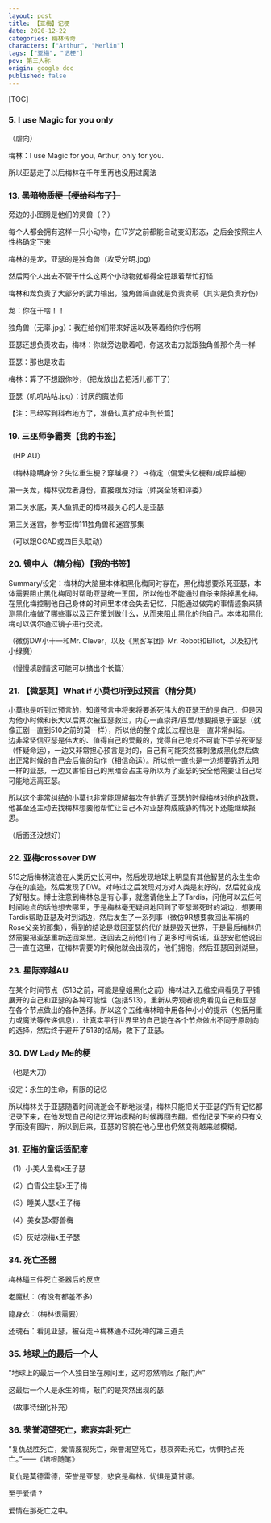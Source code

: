```yaml
---
layout: post
title: 【亚梅】记梗
date: 2020-12-22
categories: 梅林传奇
characters: ["Arthur", "Merlin"]
tags: ["亚梅", "记梗"]
pov: 第三人称
origin: google doc
published: false
---
```


[TOC]

### 5. I use Magic for you only

（虐向）

梅林：I use Magic for you, Arthur, only for you.

所以亚瑟走了以后梅林在千年里再也没用过魔法

### 13. ~~黑暗物质梗【梗给科布了】~~

旁边的小图腾是他们的灵兽（？）

每个人都会拥有这样一只小动物，在17岁之前都能自动变幻形态，之后会按照主人性格确定下来

梅林的是龙，亚瑟的是独角兽（攻受分明.jpg）

然后两个人出去不管干什么这两个小动物就都得全程跟着帮忙打怪

梅林和龙负责了大部分的武力输出，独角兽简直就是负责卖萌（其实是负责疗伤）

龙：你在干啥！！

独角兽（无辜.jpg）：我在给你们带来好运以及等着给你疗伤啊

亚瑟还想负责攻击，梅林：你就旁边歇着吧，你这攻击力就跟独角兽那个角一样

亚瑟：那也是攻击

梅林：算了不想跟你吵，（把龙放出去把活儿都干了）

亚瑟（叽叽咕咕.jpg）：讨厌的魔法师

【注：已经写到科布地方了，准备认真扩成中到长篇】

### 19. 三巫师争霸赛【我的书签】

（HP AU）

（梅林隐瞒身份？失忆重生梗？穿越梗？）→待定（偏爱失忆梗和/或穿越梗）

第一关龙，梅林驭龙者身份，直接跟龙对话（帅哭全场和评委）

第二关水底，美人鱼抓走的梅林最关心的人是亚瑟

第三关迷宫，参考亚梅111独角兽和迷宫那集

（可以跟GGAD或四巨头联动）

### 20. 镜中人（精分梅）【我的书签】

Summary/设定：梅林的大脑里本体和黑化梅同时存在，黑化梅想要杀死亚瑟，本体需要阻止黑化梅同时帮助亚瑟统一王国，所以他也不能通过自杀来除掉黑化梅。在黑化梅控制他自己身体的时间里本体会失去记忆，只能通过做完的事情迹象来猜测黑化梅做了哪些事以及正在策划做什么，从而来阻止黑化的他自己。本体和黑化梅可以偶尔通过镜子进行交流。

（微仿DW小十一和Mr. Clever，以及《黑客军团》Mr. Robot和Elliot，以及初代小绿魔）

（慢慢填剧情这可能可以搞出个长篇）

### 21. 【微瑟莫】What if 小莫也听到过预言（精分莫）

小莫也是听到过预言的，知道预言中将来将要杀死伟大的亚瑟王的是自己，但是因为他小时候和长大以后两次被亚瑟救过，内心一直崇拜/喜爱/想要报恩于亚瑟（就像正剧一直到510之前的莫一样），所以他的整个成长过程也是一直非常纠结。一边非常坚信亚瑟是伟大的、值得自己的爱戴的，觉得自己绝对不可能下手杀死亚瑟（怀疑命运），一边又非常担心预言是对的，自己有可能突然被刺激成黑化然后做出正常时候的自己会后悔的动作（相信命运）。所以他一直也是一边想要靠近太阳一样的亚瑟，一边又害怕自己的黑暗会占主导所以为了亚瑟的安全他需要让自己尽可能地远离亚瑟。

所以这个非常纠结的小莫也非常能理解每次在他靠近亚瑟的时候梅林对他的敌意，他甚至还主动去找梅林想要他帮忙让自己不对亚瑟构成威胁的情况下还能继续报恩。

（后面还没想好）

### 22. 亚梅crossover DW

513之后梅林流浪在人类历史长河中，然后发现地球上明显有其他智慧的永生生命存在的痕迹，然后发现了DW。对峙过之后发现对方对人类是友好的，然后就变成了好朋友。博士注意到梅林总是有心事，就邀请他坐上了Tardis，问他可以去任何时间地点的话他想去哪里，于是梅林毫无疑问地回到了亚瑟濒死时的湖边，想要用Tardis帮助亚瑟及时到湖边，然后发生了一系列事（微仿9R想要救回出车祸的Rose父亲的那集），得到的结论是救回亚瑟的代价就是毁灭世界，于是最后梅林仍然需要把亚瑟重新送回湖里。送回去之前他们有了更多时间说话，亚瑟安慰他说自己一直在这里，在梅林需要的时候他就会出现的，他们拥抱，然后亚瑟回到湖里。

### 23. 星际穿越AU

在某个时间节点（513之前，可能是皇姐黑化之前）梅林进入五维空间看见了平铺展开的自己和亚瑟的各种可能性（包括513），重新从旁观者视角看见自己和亚瑟在各个节点做出的各种选择。所以这个五维梅林暗中用各种小小的提示（包括用重力或魔法等传递信息），让真实平行世界里的自己能在各个节点做出不同于原剧向的选择，然后终于避开了513的结局，救下了亚瑟。

### 30. DW Lady Me的梗

（也是大刀）

设定：永生的生命，有限的记忆

所以梅林关于亚瑟随着时间流逝会不断地淡褪，梅林只能把关于亚瑟的所有记忆都记录下来，在他发现自己的记忆开始模糊的时候再回去翻。但他记录下来的只有文字而没有图片，所以到后来，亚瑟的容貌在他心里也仍然变得越来越模糊。

### 31. 亚梅的童话适配度

（1）小美人鱼梅x王子瑟

（2）白雪公主瑟x王子梅

（3）睡美人瑟x王子梅

（4）美女瑟x野兽梅

（5）灰姑凉梅x王子瑟

### 34. 死亡圣器

梅林碰三件死亡圣器后的反应

老魔杖：（有没有都差不多）

隐身衣：（梅林很需要）

还魂石：看见亚瑟，被召走→梅林通不过死神的第三道关

### 35. 地球上的最后一个人

“地球上的最后一个人独自坐在房间里，这时忽然响起了敲门声”

这最后一个人是永生的梅，敲门的是突然出现的瑟

（故事待细化补充）

### 36. 荣誉渴望死亡，悲哀奔赴死亡

“复仇战胜死亡，爱情蔑视死亡，荣誉渴望死亡，悲哀奔赴死亡，忧惧抢占死亡。”——《培根随笔》

复仇是莫德雷德，荣誉是亚瑟，悲哀是梅林，忧惧是莫甘娜。

至于爱情？

爱情在那死亡之中。